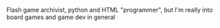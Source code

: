 Flash game archivist, python and HTML "programmer", but I'm really into board games and game dev in general

<!---
TheSpacepirate25/TheSpacepirate25 is a ✨ special ✨ repository because its `README.md` (this file) appears on your GitHub profile.
You can click the Preview link to take a look at your changes.
--->
